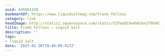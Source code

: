 ```yaml
---
uuid: 645601318
bookmarkOf: https://www.liquidsaltmag.com/frank-fellous
category: link
headImage: http://static1.squarespace.com/static/52fbe053e4b01ee2f9b9d77e/t/5ea6167b6fb8b631406be4fb/1595129904710/SanO3.jpg?format=1500w
title: Frank Fellous — Liquid Salt
description: ''
tags:
- liquid salt
date: '2023-01-26T19:48:09.417Z'
---
```



